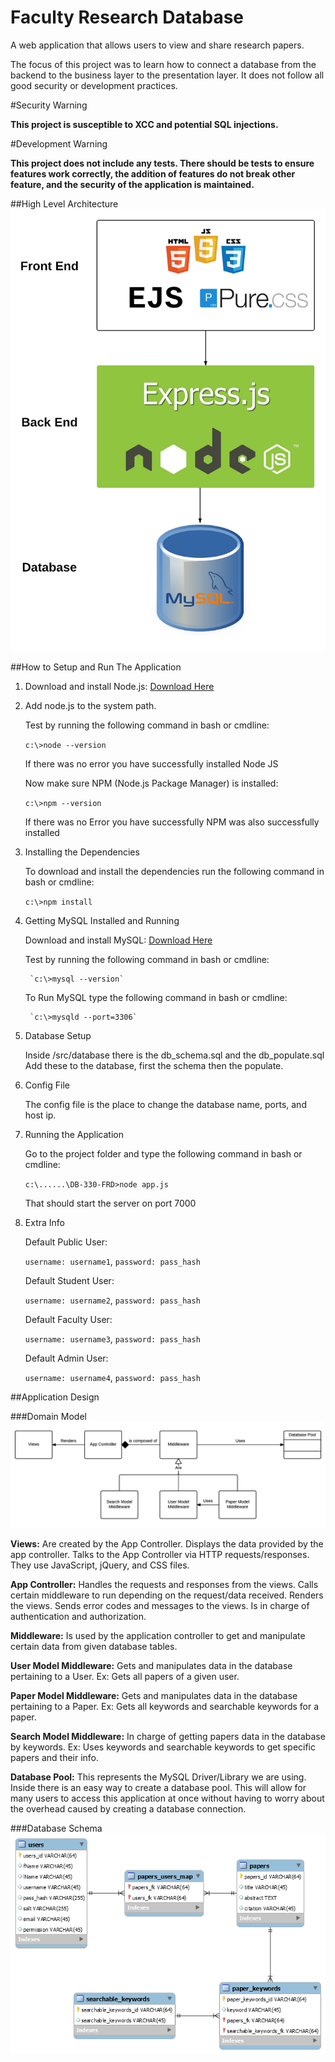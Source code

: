 # Faculty Research Database
A web application that allows users to view and share research papers.

The focus of this project was to learn how to connect a database from the backend to the business layer to the presentation layer. It does not follow all good security or development practices.

#Security Warning

**This project is susceptible to XCC and potential SQL injections.**

#Development Warning

**This project does not include any tests. There should be tests to ensure features work correctly, the addition of features do not break other feature, and the security of the application is maintained.**

##High Level Architecture
![High Level Architecture](images/HAL.png)

##How to Setup and Run The Application

1. Download and install Node.js: <a href="https://nodejs.org/en/download/">Download Here</a>
2. Add node.js to the system path.

      Test by running the following command in bash or cmdline:

      `c:\>node --version`

      If there was no error you have successfully installed Node JS

      Now make sure NPM (Node.js Package Manager) is installed:

      `c:\>npm --version`

      If there was no Error you have successfully NPM was also successfully installed

3. Installing the Dependencies

    To download and install the dependencies run the following command in bash or cmdline:

    `c:\>npm install`

4. Getting MySQL Installed and Running

      Download and install MySQL: <a href="http://dev.mysql.com/downloads/mysql/">Download Here</a>

      Test by running the following command in bash or cmdline:

        `c:\>mysql --version`

      To Run MySQL type the following command in bash or cmdline:

        `c:\>mysqld --port=3306`

5. Database Setup

    Inside /src/database there is the db_schema.sql and the db_populate.sql
    Add these to the database, first the schema then the populate.


 6. Config File

      The config file is the place to change the database name, ports, and host ip.

 7. Running the Application

    Go to the project folder and type the following command in bash or cmdline:

    `c:\......\DB-330-FRD>node app.js`

    That should start the server on port 7000

 8. Extra Info

      Default Public User:

      `username: username1`,
      `password: pass_hash`

      Default Student User:

      `username: username2`,
      `password: pass_hash`

      Default Faculty User:

      `username: username3`,
      `password: pass_hash`

      Default Admin User:

      `username: username4`,
      `password: pass_hash`

##Application Design

###Domain Model
![Domain Model Design](images/DM.png)

**Views:** Are created by the App Controller. Displays the data provided by the app controller. Talks to the App Controller via HTTP requests/responses. They use JavaScript, jQuery, and CSS files.

**App Controller:** Handles the requests and responses from the views. Calls certain middleware to run depending on the request/data received. Renders the views. Sends error codes and messages to the views. Is in charge of authentication and authorization.

**Middleware:** Is used by the application controller to get and manipulate certain data from given database tables.

**User Model Middleware:** Gets and manipulates data in the database pertaining to a User. Ex: Gets all papers of a given user.

**Paper Model Middleware:** Gets and manipulates data in the database pertaining to a Paper. Ex: Gets all keywords and searchable keywords for a paper.

**Search Model Middleware:** In charge of getting papers data in the database by keywords. Ex: Uses keywords and searchable keywords to get specific papers and their info.

**Database Pool:** This represents the MySQL Driver/Library we are using. Inside there is an easy way to create a database pool. This will allow for many users to access this application at once without having to worry about the overhead caused by creating a database connection.

###Database Schema
![Database Schema](images/sModel.png)
